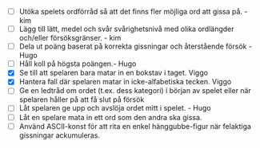 - [ ] Utöka spelets ordförråd så att det finns fler möjliga ord att gissa på. - kim
- [ ] Lägg till lätt, medel och svår svårighetsnivå med olika ordlängder och/eller försöksgränser. - kim
- [ ] Dela ut poäng baserat på korrekta gissningar och återstående försök - Hugo
- [ ] Håll koll på högsta poängen.- Hugo
- [x] Se till att spelaren bara matar in en bokstav i taget. Viggo
- [x] Hantera fall där spelaren matar in icke-alfabetiska tecken. Viggo
- [ ] Ge en ledtråd om ordet (t.ex. dess kategori) i början av spelet eller när spelaren håller på att få slut på försök
- [ ] Låt spelaren ge upp och avslöja ordet mitt i spelet. - Hugo
- [ ] Låt en spelare mata in ett ord som den andra ska gissa.
- [ ] Använd ASCII-konst för att rita en enkel hänggubbe-figur när felaktiga gissningar ackumuleras.
